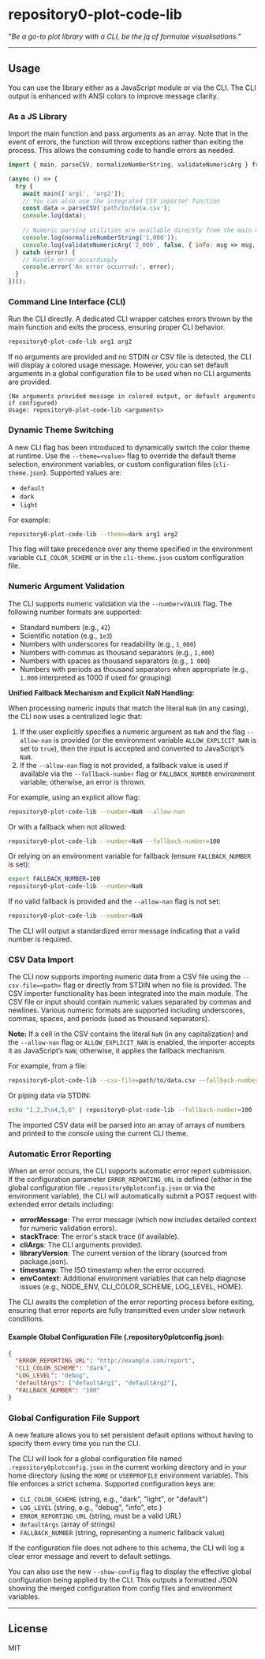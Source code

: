 # repository0-plot-code-lib

"_Be a go-to plot library with a CLI, be the jq of formulae visualisations._"

---

## Usage

You can use the library either as a JavaScript module or via the CLI. The CLI output is enhanced with ANSI colors to improve message clarity.

### As a JS Library

Import the main function and pass arguments as an array. Note that in the event of errors, the function will throw exceptions rather than exiting the process. This allows the consuming code to handle errors as needed.

```js
import { main, parseCSV, normalizeNumberString, validateNumericArg } from '@src/lib/main.js';

(async () => {
  try {
    await main(['arg1', 'arg2']);
    // You can also use the integrated CSV importer function
    const data = parseCSV('path/to/data.csv');
    console.log(data);
    
    // Numeric parsing utilities are available directly from the main module
    console.log(normalizeNumberString('1,000'));
    console.log(validateNumericArg('2_000', false, { info: msg => msg, error: msg => msg }));
  } catch (error) {
    // Handle error accordingly
    console.error('An error occurred:', error);
  }
})();
```

### Command Line Interface (CLI)

Run the CLI directly. A dedicated CLI wrapper catches errors thrown by the main function and exits the process, ensuring proper CLI behavior.

```bash
repository0-plot-code-lib arg1 arg2
```

If no arguments are provided and no STDIN or CSV file is detected, the CLI will display a colored usage message. However, you can set default arguments in a global configuration file to be used when no CLI arguments are provided.

```
(No arguments provided message in colored output, or default arguments if configured)
Usage: repository0-plot-code-lib <arguments>
```

### Dynamic Theme Switching

A new CLI flag has been introduced to dynamically switch the color theme at runtime. Use the `--theme=<value>` flag to override the default theme selection, environment variables, or custom configuration files (`cli-theme.json`). Supported values are:

- `default`
- `dark`
- `light`

For example:

```bash
repository0-plot-code-lib --theme=dark arg1 arg2
```

This flag will take precedence over any theme specified in the environment variable `CLI_COLOR_SCHEME` or in the `cli-theme.json` custom configuration file.

### Numeric Argument Validation

The CLI supports numeric validation via the `--number=VALUE` flag. The following number formats are supported:

- Standard numbers (e.g., `42`)
- Scientific notation (e.g., `1e3`)
- Numbers with underscores for readability (e.g., `1_000`)
- Numbers with commas as thousand separators (e.g., `1,000`)
- Numbers with spaces as thousand separators (e.g., `1 000`)
- Numbers with periods as thousand separators when appropriate (e.g., `1.000` interpreted as 1000 if used for grouping)

**Unified Fallback Mechanism and Explicit NaN Handling:**

When processing numeric inputs that match the literal `NaN` (in any casing), the CLI now uses a centralized logic that:

1. If the user explicitly specifies a numeric argument as `NaN` and the flag `--allow-nan` is provided (or the environment variable `ALLOW_EXPLICIT_NAN` is set to `true`), then the input is accepted and converted to JavaScript’s `NaN`.
2. If the `--allow-nan` flag is not provided, a fallback value is used if available via the `--fallback-number` flag or `FALLBACK_NUMBER` environment variable; otherwise, an error is thrown.

For example, using an explicit allow flag:

```bash
repository0-plot-code-lib --number=NaN --allow-nan
```

Or with a fallback when not allowed:

```bash
repository0-plot-code-lib --number=NaN --fallback-number=100
```

Or relying on an environment variable for fallback (ensure `FALLBACK_NUMBER` is set):

```bash
export FALLBACK_NUMBER=100
repository0-plot-code-lib --number=NaN
```

If no valid fallback is provided and the `--allow-nan` flag is not set:

```bash
repository0-plot-code-lib --number=NaN
```

The CLI will output a standardized error message indicating that a valid number is required.

### CSV Data Import

The CLI now supports importing numeric data from a CSV file using the `--csv-file=<path>` flag or directly from STDIN when no file is provided. The CSV importer functionality has been integrated into the main module. The CSV file or input should contain numeric values separated by commas and newlines. Various numeric formats are supported including underscores, commas, spaces, and periods (used as thousand separators).

**Note:** If a cell in the CSV contains the literal `NaN` (in any capitalization) and the `--allow-nan` flag or `ALLOW_EXPLICIT_NAN` is enabled, the importer accepts it as JavaScript’s `NaN`; otherwise, it applies the fallback mechanism.

For example, from a file:

```bash
repository0-plot-code-lib --csv-file=path/to/data.csv --fallback-number=100
```

Or piping data via STDIN:

```bash
echo "1,2,3\n4,5,6" | repository0-plot-code-lib --fallback-number=100
```

The imported CSV data will be parsed into an array of arrays of numbers and printed to the console using the current CLI theme.

### Automatic Error Reporting

When an error occurs, the CLI supports automatic error report submission. If the configuration parameter `ERROR_REPORTING_URL` is defined (either in the global configuration file `.repository0plotconfig.json` or via the environment variable), the CLI will automatically submit a POST request with extended error details including:

- **errorMessage**: The error message (which now includes detailed context for numeric validation errors).
- **stackTrace**: The error's stack trace (if available).
- **cliArgs**: The CLI arguments provided.
- **libraryVersion**: The current version of the library (sourced from package.json).
- **timestamp**: The ISO timestamp when the error occurred.
- **envContext**: Additional environment variables that can help diagnose issues (e.g., NODE_ENV, CLI_COLOR_SCHEME, LOG_LEVEL, HOME).

The CLI awaits the completion of the error reporting process before exiting, ensuring that error reports are fully transmitted even under slow network conditions.

#### Example Global Configuration File (.repository0plotconfig.json):

```json
{
  "ERROR_REPORTING_URL": "http://example.com/report",
  "CLI_COLOR_SCHEME": "dark",
  "LOG_LEVEL": "debug",
  "defaultArgs": ["defaultArg1", "defaultArg2"],
  "FALLBACK_NUMBER": "100"
}
```

### Global Configuration File Support

A new feature allows you to set persistent default options without having to specify them every time you run the CLI.

The CLI will look for a global configuration file named `.repository0plotconfig.json` in the current working directory and in your home directory (using the `HOME` or `USERPROFILE` environment variable). This file enforces a strict schema. Supported configuration keys are:

- `CLI_COLOR_SCHEME` (string, e.g., "dark", "light", or "default")
- `LOG_LEVEL` (string, e.g., "debug", "info", etc.)
- `ERROR_REPORTING_URL` (string, must be a valid URL)
- `defaultArgs` (array of strings)
- `FALLBACK_NUMBER` (string, representing a numeric fallback value)

If the configuration file does not adhere to this schema, the CLI will log a clear error message and revert to default settings.

You can also use the new `--show-config` flag to display the effective global configuration being applied by the CLI. This outputs a formatted JSON showing the merged configuration from config files and environment variables.

---

## License

MIT

